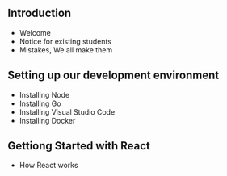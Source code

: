 ## Introduction
  - Welcome
  - Notice for existing students
  - Mistakes, We all make them
## Setting up our development environment
  - Installing Node
  - Installing Go
  - Installing Visual Studio Code
  - Installing Docker
## Gettiong Started with React
  - How React works